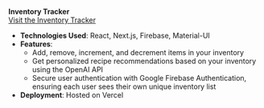 **Inventory Tracker**  
[Visit the Inventory Tracker](https://inventorytracker-annie-lans-projects.vercel.app/)

- **Technologies Used**: React, Next.js, Firebase, Material-UI
- **Features**:
  - Add, remove, increment, and decrement items in your inventory
  - Get personalized recipe recommendations based on your inventory using the OpenAI API
  - Secure user authentication with Google Firebase Authentication, ensuring each user sees their own unique inventory list
- **Deployment**: Hosted on Vercel
